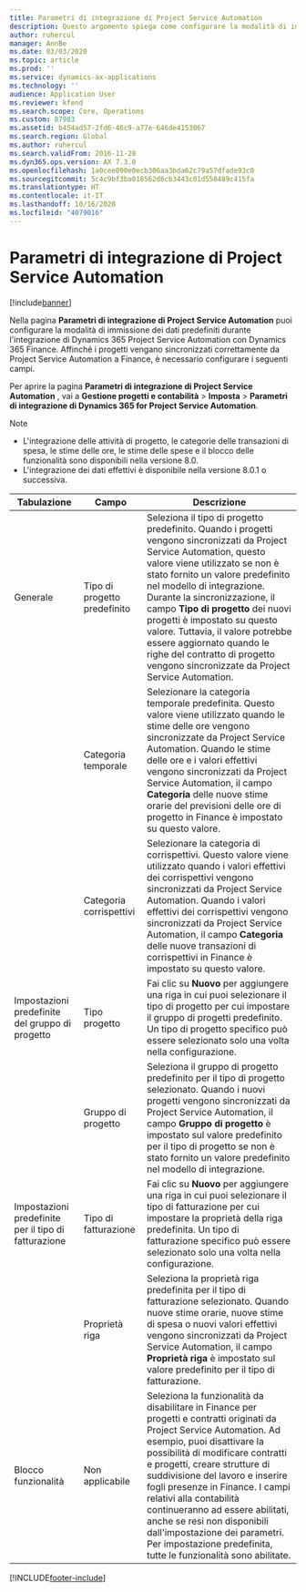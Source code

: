 ```yaml
---
title: Parametri di integrazione di Project Service Automation
description: Questo argomento spiega come configurare la modalità di immissione dei dati predefiniti durante l'integrazione di Microsoft Dynamics 365 for Project Service Automation con Microsoft Dynamics 365 Finance.
author: ruhercul
manager: AnnBe
ms.date: 03/03/2020
ms.topic: article
ms.prod: ''
ms.service: dynamics-ax-applications
ms.technology: ''
audience: Application User
ms.reviewer: kfend
ms.search.scope: Core, Operations
ms.custom: 87983
ms.assetid: b454ad57-2fd6-46c9-a77e-646de4153067
ms.search.region: Global
ms.author: ruhercul
ms.search.validFrom: 2016-11-28
ms.dyn365.ops.version: AX 7.3.0
ms.openlocfilehash: 1a0cee090e0ecb306aa3bda62c79a57dfade93c0
ms.sourcegitcommit: 5c4c9bf3ba018562d6cb3443c01d550489c415fa
ms.translationtype: HT
ms.contentlocale: it-IT
ms.lasthandoff: 10/16/2020
ms.locfileid: "4079016"
---
```

# <a name="project-service-automation-integration-parameters"></a>Parametri di integrazione di Project Service Automation

[!include[banner](../includes/banner.md)]

Nella pagina **Parametri di integrazione di Project Service Automation** puoi configurare la modalità di immissione dei dati predefiniti durante l'integrazione di Dynamics 365 Project Service Automation con Dynamics 365 Finance. Affinché i progetti vengano sincronizzati correttamente da Project Service Automation a Finance, è necessario configurare i seguenti campi.

Per aprire la pagina **Parametri di integrazione di Project Service Automation** , vai a **Gestione progetti e contabilità** \> **Imposta** \> **Parametri di integrazione di Dynamics 365 for Project Service Automation**. 

> [!NOTE]
> - L'integrazione delle attività di progetto, le categorie delle transazioni di spesa, le stime delle ore, le stime delle spese e il blocco delle funzionalità sono disponibili nella versione 8.0.
> - L'integrazione dei dati effettivi è disponibile nella versione 8.0.1 o successiva.


| Tabulazione                    | Campo                | Descrizione |
|------------------------|----------------------|-------------|
| Generale                | Tipo di progetto predefinito | Seleziona il tipo di progetto predefinito. Quando i progetti vengono sincronizzati da Project Service Automation, questo valore viene utilizzato se non è stato fornito un valore predefinito nel modello di integrazione. Durante la sincronizzazione, il campo **Tipo di progetto** dei nuovi progetti è impostato su questo valore. Tuttavia, il valore potrebbe essere aggiornato quando le righe del contratto di progetto vengono sincronizzate da Project Service Automation. |
|                        | Categoria temporale        | Selezionare la categoria temporale predefinita. Questo valore viene utilizzato quando le stime delle ore vengono sincronizzate da Project Service Automation. Quando le stime delle ore e i valori effettivi vengono sincronizzati da Project Service Automation, il campo **Categoria** delle nuove stime orarie del previsioni delle ore di progetto in Finance è impostato su questo valore. |
|                        | Categoria corrispettivi         | Selezionare la categoria di corrispettivi. Questo valore viene utilizzato quando i valori effettivi dei corrispettivi vengono sincronizzati da Project Service Automation. Quando i valori effettivi dei corrispettivi vengono sincronizzati da Project Service Automation, il campo **Categoria** delle nuove transazioni di corrispettivi in Finance è impostato su questo valore. |
| Impostazioni predefinite del gruppo di progetto | Tipo progetto         | Fai clic su **Nuovo** per aggiungere una riga in cui puoi selezionare il tipo di progetto per cui impostare il gruppo di progetti predefinito. Un tipo di progetto specifico può essere selezionato solo una volta nella configurazione. |
|                        | Gruppo di progetto        | Seleziona il gruppo di progetto predefinito per il tipo di progetto selezionato. Quando i nuovi progetti vengono sincronizzati da Project Service Automation, il campo **Gruppo di progetto** è impostato sul valore predefinito per il tipo di progetto se non è stato fornito un valore predefinito nel modello di integrazione. |
| Impostazioni predefinite per il tipo di fatturazione  | Tipo di fatturazione         | Fai clic su **Nuovo** per aggiungere una riga in cui puoi selezionare il tipo di fatturazione per cui impostare la proprietà della riga predefinita. Un tipo di fatturazione specifico può essere selezionato solo una volta nella configurazione. |
|                        | Proprietà riga        | Seleziona la proprietà riga predefinita per il tipo di fatturazione selezionato. Quando nuove stime orarie, nuove stime di spesa o nuovi valori effettivi vengono sincronizzati da Project Service Automation, il campo **Proprietà riga** è impostato sul valore predefinito per il tipo di fatturazione. |
| Blocco funzionalità  | Non applicabile       | Seleziona la funzionalità da disabilitare in Finance per progetti e contratti originati da Project Service Automation. Ad esempio, puoi disattivare la possibilità di modificare contratti e progetti, creare strutture di suddivisione del lavoro e inserire fogli presenze in Finance. I campi relativi alla contabilità continueranno ad essere abilitati, anche se resi non disponibili dall'impostazione dei parametri. Per impostazione predefinita, tutte le funzionalità sono abilitate. |


[!INCLUDE[footer-include](../includes/footer-banner.md)]